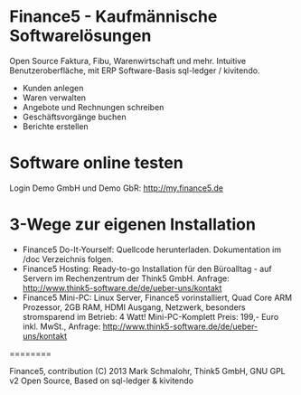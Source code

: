 Finance5 - Kaufmännische Softwarelösungen
========

Open Source Faktura, Fibu, Warenwirtschaft und mehr. Intuitive Benutzeroberfläche, mit ERP Software-Basis sql-ledger / kivitendo. 

- Kunden anlegen
- Waren verwalten
- Angebote und Rechnungen schreiben
- Geschäftsvorgänge buchen
- Berichte erstellen

Software online testen
========
Login Demo GmbH und Demo GbR: http://my.finance5.de

3-Wege zur eigenen Installation
========
- Finance5 Do-It-Yourself: Quellcode herunterladen. Dokumentation im /doc Verzeichnis folgen.
- Finance5 Hosting: Ready-to-go Installation für den Büroalltag - auf Servern im Rechenzentrum der Think5 GmbH. Anfrage: http://www.think5-software.de/de/ueber-uns/kontakt
- Finance5 Mini-PC: Linux Server, Finance5 vorinstalliert, Quad Core ARM Prozessor, 2GB RAM, HDMI Ausgang, Netzwerk, besonders stromsparend im Betrieb: 4 Watt! Mini-PC-Komplett Preis: 199,- Euro inkl. MwSt., Anfrage: http://www.think5-software.de/de/ueber-uns/kontakt

========

Finance5, 
contribution (C) 2013 Mark Schmalohr, Think5 GmbH, 
GNU GPL v2 Open Source, 
Based on sql-ledger & kivitendo
